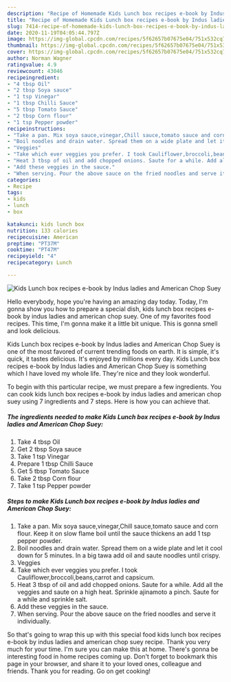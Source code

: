 ```yaml
---
description: "Recipe of Homemade Kids Lunch box recipes e-book by Indus ladies and American Chop Suey"
title: "Recipe of Homemade Kids Lunch box recipes e-book by Indus ladies and American Chop Suey"
slug: 7414-recipe-of-homemade-kids-lunch-box-recipes-e-book-by-indus-ladies-and-american-chop-suey
date: 2020-11-19T04:05:44.797Z
image: https://img-global.cpcdn.com/recipes/5f62657b07675e04/751x532cq70/kids-lunch-box-recipes-e-book-by-indus-ladies-and-american-chop-suey-recipe-main-photo.jpg
thumbnail: https://img-global.cpcdn.com/recipes/5f62657b07675e04/751x532cq70/kids-lunch-box-recipes-e-book-by-indus-ladies-and-american-chop-suey-recipe-main-photo.jpg
cover: https://img-global.cpcdn.com/recipes/5f62657b07675e04/751x532cq70/kids-lunch-box-recipes-e-book-by-indus-ladies-and-american-chop-suey-recipe-main-photo.jpg
author: Norman Wagner
ratingvalue: 4.9
reviewcount: 43046
recipeingredient:
- "4 tbsp Oil"
- "2 tbsp Soya sauce"
- "1 tsp Vinegar"
- "1 tbsp Chilli Sauce"
- "5 tbsp Tomato Sauce"
- "2 tbsp Corn flour"
- "1 tsp Pepper powder"
recipeinstructions:
- "Take a pan. Mix soya sauce,vinegar,Chill sauce,tomato sauce and corn flour. Keep it on slow flame boil until the sauce thickens an add 1 tsp pepper powder."
- "Boil noodles and drain water. Spread them on a wide plate and let it cool down for 5 minutes. In a big tawa add oil and saute noodles until crispy."
- "Veggies"
- "Take which ever veggies you prefer. I took Cauliflower,broccoli,beans,carrot and capsicum."
- "Heat 3 tbsp of oil and add chopped onions. Saute for a while. Add all the veggies and saute on a high heat. Sprinkle ajinamoto a pinch. Saute for a while and sprinkle salt."
- "Add these veggies in the sauce."
- "When serving. Pour the above sauce on the fried noodles and serve it individually."
categories:
- Recipe
tags:
- kids
- lunch
- box

katakunci: kids lunch box 
nutrition: 133 calories
recipecuisine: American
preptime: "PT37M"
cooktime: "PT47M"
recipeyield: "4"
recipecategory: Lunch

---
```



![Kids Lunch box recipes e-book by Indus ladies and American Chop Suey](https://img-global.cpcdn.com/recipes/5f62657b07675e04/751x532cq70/kids-lunch-box-recipes-e-book-by-indus-ladies-and-american-chop-suey-recipe-main-photo.jpg)

Hello everybody, hope you're having an amazing day today. Today, I'm gonna show you how to prepare a special dish, kids lunch box recipes e-book by indus ladies and american chop suey. One of my favorites food recipes. This time, I'm gonna make it a little bit unique. This is gonna smell and look delicious.

Kids Lunch box recipes e-book by Indus ladies and American Chop Suey is one of the most favored of current trending foods on earth. It is simple, it's quick, it tastes delicious. It's enjoyed by millions every day. Kids Lunch box recipes e-book by Indus ladies and American Chop Suey is something which I have loved my whole life. They're nice and they look wonderful.




To begin with this particular recipe, we must prepare a few ingredients. You can cook kids lunch box recipes e-book by indus ladies and american chop suey using 7 ingredients and 7 steps. Here is how you can achieve that.

<!--inarticleads1-->

##### The ingredients needed to make Kids Lunch box recipes e-book by Indus ladies and American Chop Suey:

1. Take 4 tbsp Oil
1. Get 2 tbsp Soya sauce
1. Take 1 tsp Vinegar
1. Prepare 1 tbsp Chilli Sauce
1. Get 5 tbsp Tomato Sauce
1. Take 2 tbsp Corn flour
1. Take 1 tsp Pepper powder




<!--inarticleads2-->

##### Steps to make Kids Lunch box recipes e-book by Indus ladies and American Chop Suey:

1. Take a pan. Mix soya sauce,vinegar,Chill sauce,tomato sauce and corn flour. Keep it on slow flame boil until the sauce thickens an add 1 tsp pepper powder.
1. Boil noodles and drain water. Spread them on a wide plate and let it cool down for 5 minutes. In a big tawa add oil and saute noodles until crispy.
1. Veggies
1. Take which ever veggies you prefer. I took Cauliflower,broccoli,beans,carrot and capsicum.
1. Heat 3 tbsp of oil and add chopped onions. Saute for a while. Add all the veggies and saute on a high heat. Sprinkle ajinamoto a pinch. Saute for a while and sprinkle salt.
1. Add these veggies in the sauce.
1. When serving. Pour the above sauce on the fried noodles and serve it individually.




So that's going to wrap this up with this special food kids lunch box recipes e-book by indus ladies and american chop suey recipe. Thank you very much for your time. I'm sure you can make this at home. There's gonna be interesting food in home recipes coming up. Don't forget to bookmark this page in your browser, and share it to your loved ones, colleague and friends. Thank you for reading. Go on get cooking!
